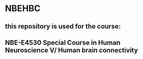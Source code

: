 # NBEHBC

## this repository is used for the course:
## NBE-E4530 Special Course in Human Neuroscience V/ Human brain connectivity

